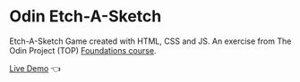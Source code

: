 # Odin Etch-A-Sketch

Etch-A-Sketch Game created with HTML, CSS and JS. An exercise from The Odin Project (TOP) [Foundations course](https://www.theodinproject.com/paths/foundations/courses/foundations).

[Live Demo](https://yuxuanx1e.github.io/odin-etch-a-sketch/) :point_left:

